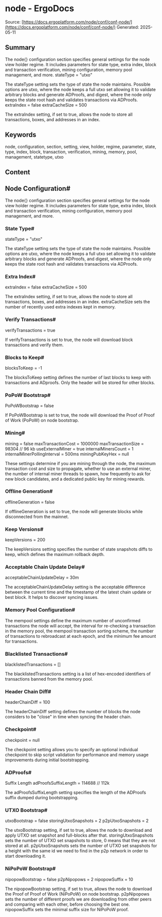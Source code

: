 # node - ErgoDocs
Source: [https://docs.ergoplatform.com/node/conf/conf-node/](https://docs.ergoplatform.com/node/conf/conf-node/)
Generated: 2025-05-11

## Summary
The node{} configuration section specifies general settings for the node view holder regime. It includes parameters for state type, extra index, block and transaction verification, mining configuration, memory pool management, and more. stateType = "utxo"

The stateType setting sets the type of state the node maintains. Possible options are utxo, where the node keeps a full utxo set allowing it to validate arbitrary blocks and generate ADProofs, and digest, where the node only keeps the state root hash and validates transactions via ADProofs. extraIndex = false
extraCacheSize = 500

The extraIndex setting, if set to true, allows the node to store all transactions, boxes, and addresses in an index.

## Keywords
node, configuration, section, setting, view, holder, regime, parameter, state, type, index, block, transaction, verification, mining, memory, pool, management, statetype, utxo

## Content
## Node Configuration#
The node{} configuration section specifies general settings for the node view holder regime. It includes parameters for state type, extra index, block and transaction verification, mining configuration, memory pool management, and more.

### State Type#
stateType = "utxo"

The stateType setting sets the type of state the node maintains. Possible options are utxo, where the node keeps a full utxo set allowing it to validate arbitrary blocks and generate ADProofs, and digest, where the node only keeps the state root hash and validates transactions via ADProofs.

### Extra Index#
extraIndex = false
extraCacheSize = 500

The extraIndex setting, if set to true, allows the node to store all transactions, boxes, and addresses in an index. extraCacheSize sets the number of recently used extra indexes kept in memory.

### Verify Transactions#
verifyTransactions = true

If verifyTransactions is set to true, the node will download block transactions and verify them.

### Blocks to Keep#
blocksToKeep = -1

The blocksToKeep setting defines the number of last blocks to keep with transactions and ADproofs. Only the header will be stored for other blocks.

### PoPoW Bootstrap#
PoPoWBootstrap = false

If PoPoWBootstrap is set to true, the node will download the Proof of Proof of Work (PoPoW) on node bootstrap.

### Mining#
mining = false
maxTransactionCost = 1000000
maxTransactionSize = 98304 // 96 kb
useExternalMiner = true
internalMinersCount = 1
internalMinerPollingInterval = 500ms
miningPubKeyHex = null

These settings determine if you are mining through the node, the maximum transaction cost and size to propagate, whether to use an external miner, the number of internal miner threads to spawn, how frequently to ask for new block candidates, and a dedicated public key for mining rewards.

### Offline Generation#
offlineGeneration = false

If offlineGeneration is set to true, the node will generate blocks while disconnected from the mainnet.

### Keep Versions#
keepVersions = 200

The keepVersions setting specifies the number of state snapshots diffs to keep, which defines the maximum rollback depth.

### Acceptable Chain Update Delay#
acceptableChainUpdateDelay = 30m

The acceptableChainUpdateDelay setting is the acceptable difference between the current time and the timestamp of the latest chain update or best block. It helps to discover syncing issues.

### Memory Pool Configuration#
The mempool settings define the maximum number of unconfirmed transactions the node will accept, the interval for re-checking a transaction in the memory pool, the mempool transaction sorting scheme, the number of transactions to rebroadcast at each epoch, and the minimum fee amount for transactions.

### Blacklisted Transactions#
blacklistedTransactions = []

The blacklistedTransactions setting is a list of hex-encoded identifiers of transactions banned from the memory pool.

### Header Chain Diff#
headerChainDiff = 100

The headerChainDiff setting defines the number of blocks the node considers to be "close" in time when syncing the header chain.

### Checkpoint#
checkpoint = null

The checkpoint setting allows you to specify an optional individual checkpoint to skip script validation for performance and memory usage improvements during initial bootstrapping.

### ADProofs#
Suffix Length
adProofsSuffixLength = 114688 // 112k

The adProofsSuffixLength setting specifies the length of the ADProofs suffix dumped during bootstrapping.

### UTXO Bootstrap#
utxoBootstrap = false
storingUtxoSnapshots = 2
p2pUtxoSnapshots = 2

The utxoBootstrap setting, if set to true, allows the node to download and apply UTXO set snapshot and full-blocks after that. storingUtxoSnapshots sets the number of UTXO set snapshots to store, 0 means that they are not stored at all. p2pUtxoSnapshots sets the number of UTXO set snapshots for a height with the same id we need to find in the p2p network in order to start downloading it.

### NiPoPoW Bootstrap#
nipopowBootstrap = false
p2pNipopows = 2
nipopowSuffix = 10

The nipopowBootstrap setting, if set to true, allows the node to download the Proof of Proof of Work (NiPoPoW) on node bootstrap. p2pNipopows sets the number of different proofs we are downloading from other peers and comparing with each other, before choosing the best one. nipopowSuffix sets the minimal suffix size for NiPoPoW proof.
